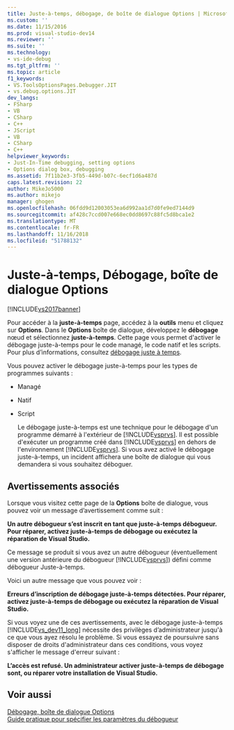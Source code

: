 ```yaml
---
title: Juste-à-temps, débogage, de boîte de dialogue Options | Microsoft Docs
ms.custom: ''
ms.date: 11/15/2016
ms.prod: visual-studio-dev14
ms.reviewer: ''
ms.suite: ''
ms.technology:
- vs-ide-debug
ms.tgt_pltfrm: ''
ms.topic: article
f1_keywords:
- VS.ToolsOptionsPages.Debugger.JIT
- vs.debug.options.JIT
dev_langs:
- FSharp
- VB
- CSharp
- C++
- JScript
- VB
- CSharp
- C++
helpviewer_keywords:
- Just-In-Time debugging, setting options
- Options dialog box, debugging
ms.assetid: 7f11b2e3-3fb5-449d-b07c-6ecf1d6a487d
caps.latest.revision: 22
author: MikeJo5000
ms.author: mikejo
manager: ghogen
ms.openlocfilehash: 06fdd9d12003053ea6d992aa1d7d0fe9ed7144d9
ms.sourcegitcommit: af428c7ccd007e668ec0dd8697c88fc5d8bca1e2
ms.translationtype: MT
ms.contentlocale: fr-FR
ms.lasthandoff: 11/16/2018
ms.locfileid: "51788132"
---
```

# <a name="just-in-time-debugging-options-dialog-box"></a>Juste-à-temps, Débogage, boîte de dialogue Options
[!INCLUDE[vs2017banner](../includes/vs2017banner.md)]

Pour accéder à la **juste-à-temps** page, accédez à la **outils** menu et cliquez sur **Options**. Dans le **Options** boîte de dialogue, développez le **débogage** nœud et sélectionnez **juste-à-temps**. Cette page vous permet d'activer le débogage juste-à-temps pour le code managé, le code natif et les scripts. Pour plus d’informations, consultez [débogage juste à temps](../debugger/just-in-time-debugging-in-visual-studio.md).  
  
 Vous pouvez activer le débogage juste-à-temps pour les types de programmes suivants :  
  
- Managé  
  
- Natif  
  
- Script  
  
  Le débogage juste-à-temps est une technique pour le débogage d'un programme démarré à l'extérieur de [!INCLUDE[vsprvs](../includes/vsprvs-md.md)]. Il est possible d'exécuter un programme créé dans [!INCLUDE[vsprvs](../includes/vsprvs-md.md)] en dehors de l'environnement [!INCLUDE[vsprvs](../includes/vsprvs-md.md)]. Si vous avez activé le débogage juste-à-temps, un incident affichera une boîte de dialogue qui vous demandera si vous souhaitez déboguer.  
  
## <a name="associated-warnings"></a>Avertissements associés  
 Lorsque vous visitez cette page de la **Options** boîte de dialogue, vous pouvez voir un message d’avertissement comme suit :  
  
 **Un autre débogueur s’est inscrit en tant que juste-à-temps débogueur. Pour réparer, activez juste-à-temps de débogage ou exécutez la réparation de Visual Studio.**  
  
 Ce message se produit si vous avez un autre débogueur (éventuellement une version antérieure du débogueur [!INCLUDE[vsprvs](../includes/vsprvs-md.md)]) défini comme débogueur Juste-à-temps.  
  
 Voici un autre message que vous pouvez voir :  
  
 **Erreurs d’inscription de débogage juste-à-temps détectées. Pour réparer, activez juste-à-temps de débogage ou exécutez la réparation de Visual Studio.**  
  
 Si vous voyez une de ces avertissements, avec le débogage juste-à-temps [!INCLUDE[vs_dev11_long](../includes/vs-dev11-long-md.md)] nécessite des privilèges d’administrateur jusqu'à ce que vous ayez résolu le problème. Si vous essayez de poursuivre sans disposer de droits d'administrateur dans ces conditions, vous voyez s'afficher le message d'erreur suivant :  
  
 **L’accès est refusé. Un administrateur activer juste-à-temps de débogage sont, ou réparer votre installation de Visual Studio.**  
  
## <a name="see-also"></a>Voir aussi  
 [Débogage, boîte de dialogue Options](../debugger/debugging-options-dialog-box.md)   
 [Guide pratique pour spécifier les paramètres du débogueur](../debugger/how-to-specify-debugger-settings.md)



